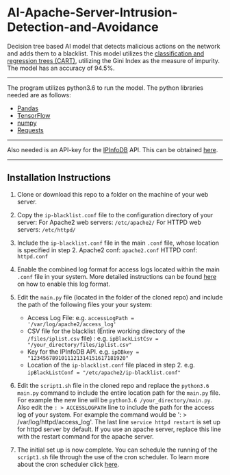 # AI-Apache-Server-Intrusion-Detection-and-Avoidance

Decision tree based AI model that detects malicious actions on the network and adds them to a blacklist. This model utilizes the [classification and regression trees (CART)](https://en.wikipedia.org/wiki/Predictive_analytics#Classification_and_regression_trees_.28CART.29), utilizing the Gini Index as the measure of impurity. The model has an accuracy of 94.5%.

---

The program utilizes python3.6 to run the model. The python libraries needed are as follows:

- [Pandas](https://pandas.pydata.org/)
- [TensorFlow](https://www.tensorflow.org/install/pip)
- [numpy](https://www.numpy.org/)
- [Requests](https://pypi.org/project/requests/)

---

Also needed is an API-key for the [IPInfoDB](https://ipinfodb.com/) API. This can be obtained [here](https://ipinfodb.com/register).

---

## Installation Instructions

1. Clone or download this repo to a folder on the machine of your web server.

2. Copy the `ip-blacklist.conf` file to the configuration directory of your server:
   For Apache2 web servers: `/etc/apache2/`
   For HTTPD web servers: `/etc/httpd/`

3. Include the `ip-blacklist.conf` file in the main `.conf` file, whose location is specified in step 2.
   Apache2 conf: `apache2.conf`
   HTTPD conf: `httpd.conf`

4. Enable the combined log format for access logs located within the main `.conf` file in your system. More detailed instructions can be found [here](https://httpd.apache.org/docs/2.4/logs.html) on how to enable this log format.

5. Edit the `main.py` file (located in the folder of the cloned repo) and include the path of the following files your your system:

   - Access Log File: e.g. `accessLogPath = '/var/log/apache2/access_log'`
   - CSV file for the blacklist (Entire working directory of the `/files/iplist.csv` file) : e.g. `ipBlackListCsv = "/your_directory/files/iplist.csv"`
   - Key for the IPInfoDB API. e.g. `ipDBkey = "1234567891011121314151617181920"`
   - Location of the `ip-blacklist.conf` file placed in step 2. e.g. `ipBlackListConf = "/etc/apache2/ip-blacklist.conf"`

6. Edit the `script1.sh` file in the cloned repo and replace the `python3.6 main.py` command to include the entire location path for the `main.py` file. For example the new line will be `python3.6 /your_directory/main.py`.
   Also edit the `: > ACCESSLOGPATH` line to include the path for the access log of your system. For example the command would be ': > /var/log/httpd/access_log'.
   The last line `service httpd restart` is set up for httpd server by default. If you use an apache server, replace this line with the restart command for the apache server.

7. The initial set up is now complete. You can schedule the running of the `script1.sh` file through the use of the cron scheduler. To learn more about the cron scheduler click [here](https://en.wikipedia.org/wiki/Cron).
